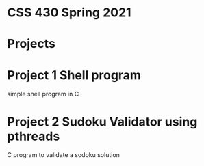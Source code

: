 # CSS 430 Spring 2021 

# Projects 

# Project 1 Shell program 
  simple shell program in C
  
# Project 2 Sudoku Validator  using pthreads 
   C program to validate a sodoku solution 
   

